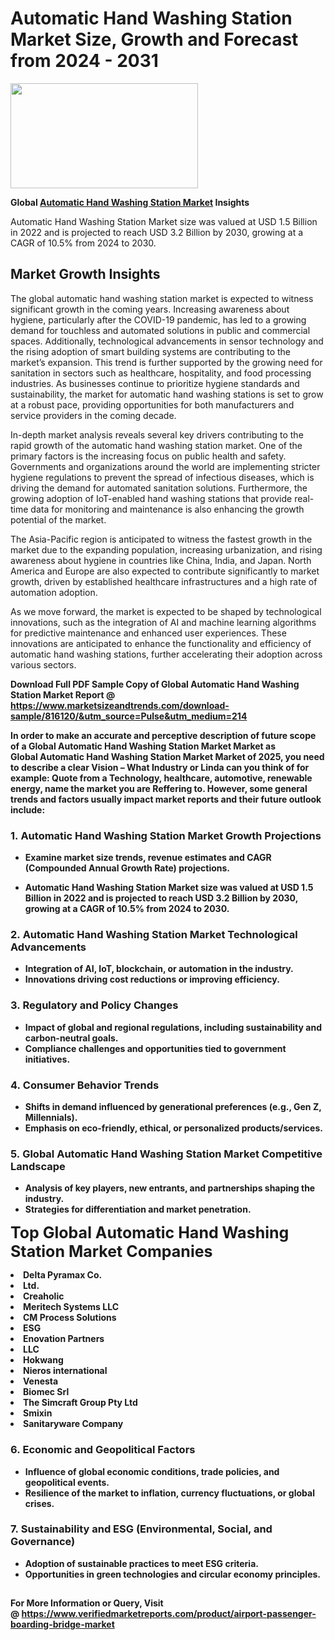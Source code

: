 <H1>Automatic Hand Washing Station Market Size, Growth and Forecast from 2024 - 2031</H1><img class="aligncenter size-medium wp-image-584254" src="https://thirdeyenews.in/wp-content/uploads/2024/09/Global-Market-Research-300x168.jpeg" alt="" width="300" height="168" /><p><strong>Global&nbsp;<a href="https://www.marketsizeandtrends.com/download-sample/816120/&amp;utm_source=Pulse&amp;utm_medium=214">Automatic Hand Washing Station Market</a> Insights</strong></p><p>Automatic Hand Washing Station Market size was valued at USD 1.5 Billion in 2022 and is projected to reach USD 3.2 Billion by 2030, growing at a CAGR of 10.5% from 2024 to 2030.</p><p><h2>Market Growth Insights</h2> <p>The global automatic hand washing station market is expected to witness significant growth in the coming years. Increasing awareness about hygiene, particularly after the COVID-19 pandemic, has led to a growing demand for touchless and automated solutions in public and commercial spaces. Additionally, technological advancements in sensor technology and the rising adoption of smart building systems are contributing to the market’s expansion. This trend is further supported by the growing need for sanitation in sectors such as healthcare, hospitality, and food processing industries. As businesses continue to prioritize hygiene standards and sustainability, the market for automatic hand washing stations is set to grow at a robust pace, providing opportunities for both manufacturers and service providers in the coming decade.</p> <p><strong></strong></p> <p>In-depth market analysis reveals several key drivers contributing to the rapid growth of the automatic hand washing station market. One of the primary factors is the increasing focus on public health and safety. Governments and organizations around the world are implementing stricter hygiene regulations to prevent the spread of infectious diseases, which is driving the demand for automated sanitation solutions. Furthermore, the growing adoption of IoT-enabled hand washing stations that provide real-time data for monitoring and maintenance is also enhancing the growth potential of the market.</p> <p>The Asia-Pacific region is anticipated to witness the fastest growth in the market due to the expanding population, increasing urbanization, and rising awareness about hygiene in countries like China, India, and Japan. North America and Europe are also expected to contribute significantly to market growth, driven by established healthcare infrastructures and a high rate of automation adoption.</p> <p>As we move forward, the market is expected to be shaped by technological innovations, such as the integration of AI and machine learning algorithms for predictive maintenance and enhanced user experiences. These innovations are anticipated to enhance the functionality and efficiency of automatic hand washing stations, further accelerating their adoption across various sectors.</p> <p><strong></p><p><span class=""><strong>Download Full PDF Sample Copy of Global Automatic Hand Washing Station Market Report</strong> @ <a href="https://www.marketsizeandtrends.com/download-sample/816120/&amp;utm_source=Pulse&amp;utm_medium=214" target="_blank">https://www.marketsizeandtrends.com/download-sample/816120/&amp;utm_source=Pulse&amp;utm_medium=214</a></span></p><p>In order to make an accurate and perceptive description of future scope of a Global&nbsp;Automatic Hand Washing Station Market Market as Global&nbsp;Automatic Hand Washing Station Market Market of 2025, you need to describe a clear Vision &ndash; What Industry or Linda can you think of for example: Quote from a Technology, healthcare, automotive, renewable energy, name the market you are Reffering to. However, some general trends and factors usually impact market reports and their future outlook include:</p><h3>1.&nbsp;<strong>Automatic Hand Washing Station Market Growth Projections</strong></h3><ul><li>Examine market size trends, revenue estimates and CAGR (Compounded Annual Growth Rate) projections.</li><li><p>Automatic Hand Washing Station Market size was valued at USD 1.5 Billion in 2022 and is projected to reach USD 3.2 Billion by 2030, growing at a CAGR of 10.5% from 2024 to 2030.</p></li></ul><h3>2.&nbsp;<strong>Automatic Hand Washing Station Market Technological Advancements</strong></h3><ul><li>Integration of AI, IoT, blockchain, or automation in the industry.</li><li>Innovations driving cost reductions or improving efficiency.</li></ul><h3>3.&nbsp;<strong>Regulatory and Policy Changes</strong></h3><ul><li>Impact of global and regional regulations, including sustainability and carbon-neutral goals.</li><li>Compliance challenges and opportunities tied to government initiatives.</li></ul><h3>4.&nbsp;<strong>Consumer Behavior Trends</strong></h3><ul><li>Shifts in demand influenced by generational preferences (e.g., Gen Z, Millennials).</li><li>Emphasis on eco-friendly, ethical, or personalized products/services.</li></ul><h3>5.&nbsp;<strong>Global Automatic Hand Washing Station Market Competitive Landscape</strong></h3><ul><li>Analysis of key players, new entrants, and partnerships shaping the industry.</li><li>Strategies for differentiation and market penetration.</li></ul><p data-pm-slice="1 1 []"><span style="color: inherit; font-family: inherit; font-size: 25px;">Top Global Automatic Hand Washing Station Market Companies</span></p><div class="" data-test-id=""><p><li>Delta Pyramax Co.</li><li> Ltd.</li><li> Creaholic</li><li> Meritech Systems LLC</li><li> CM Process Solutions</li><li> ESG</li><li> Enovation Partners</li><li> LLC</li><li> Hokwang</li><li> Nieros international</li><li> Venesta</li><li> Biomec Srl</li><li> The Simcraft Group Pty Ltd</li><li> Smixin</li><li> Sanitaryware Company</li></p></div><h3>6.&nbsp;<strong>Economic and Geopolitical Factors</strong></h3><ul><li>Influence of global economic conditions, trade policies, and geopolitical events.</li><li>Resilience of the market to inflation, currency fluctuations, or global crises.</li></ul><h3>7.&nbsp;<strong>Sustainability and ESG (Environmental, Social, and Governance)</strong></h3><ul><li>Adoption of sustainable practices to meet ESG criteria.</li><li>Opportunities in green technologies and circular economy principles.</li></ul><h2><strong style="font-size: 14px;">For More Information or Query, Visit @&nbsp;</strong><a style="background-color: #ffffff; font-size: 14px;" href="https://www.marketsizeandtrends.com/report/automatic-hand-washing-station-market/" target="_blank">https://www.verifiedmarketreports.com/product/airport-passenger-boarding-bridge-market</a></h2>
